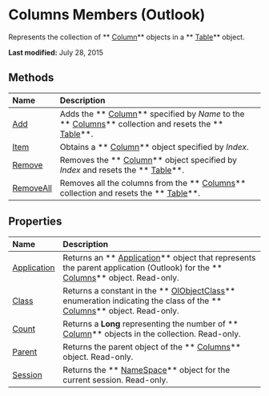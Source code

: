 
# Columns Members (Outlook)
Represents the collection of  ** [Column](b7eb6916-2d80-57c3-2077-47a2a4c73185.md)** objects in a ** [Table](0affaafd-93fe-227a-acee-e09a86cadc20.md)** object.

 **Last modified:** July 28, 2015


## Methods



|**Name**|**Description**|
|:-----|:-----|
| [Add](d438cfeb-629f-4234-6f4f-ffa086ef9a41.md)|Adds the  ** [Column](b7eb6916-2d80-57c3-2077-47a2a4c73185.md)** specified by _Name_ to the ** [Columns](628bf0cf-4ee8-5e5c-09d7-89d7adf256ca.md)** collection and resets the ** [Table](0affaafd-93fe-227a-acee-e09a86cadc20.md)**.|
| [Item](d9abb503-32ea-d98b-bc43-d818c8b72883.md)|Obtains a  ** [Column](b7eb6916-2d80-57c3-2077-47a2a4c73185.md)** object specified by _Index_. |
| [Remove](f567879c-f37a-2b65-b4a5-832b6f3acdf8.md)|Removes the  ** [Column](b7eb6916-2d80-57c3-2077-47a2a4c73185.md)** object specified by _Index_ and resets the ** [Table](0affaafd-93fe-227a-acee-e09a86cadc20.md)**.|
| [RemoveAll](e9923548-9c75-e5dd-0643-3c42cd112352.md)|Removes all the columns from the  ** [Columns](628bf0cf-4ee8-5e5c-09d7-89d7adf256ca.md)** collection and resets the ** [Table](0affaafd-93fe-227a-acee-e09a86cadc20.md)**.|

## Properties



|**Name**|**Description**|
|:-----|:-----|
| [Application](c793ab07-16d2-8ab3-f09c-9c8e2235adad.md)|Returns an  ** [Application](797003e7-ecd1-eccb-eaaf-32d6ddde8348.md)** object that represents the parent application (Outlook) for the ** [Columns](628bf0cf-4ee8-5e5c-09d7-89d7adf256ca.md)** object. Read-only.|
| [Class](bfd3cf90-dac2-dbfb-da61-0ab0b92c9082.md)|Returns a constant in the  ** [OlObjectClass](33d724b3-df3c-2a7f-a80f-93b66d96f588.md)** enumeration indicating the class of the ** [Columns](628bf0cf-4ee8-5e5c-09d7-89d7adf256ca.md)** object. Read-only.|
| [Count](5e39029a-7918-8e6e-3cda-6ebd976d87de.md)|Returns a  **Long** representing the number of ** [Column](b7eb6916-2d80-57c3-2077-47a2a4c73185.md)** objects in the collection. Read-only.|
| [Parent](7ddc66a0-77b0-9593-7463-54d74406cf7c.md)|Returns the parent object of the  ** [Columns](628bf0cf-4ee8-5e5c-09d7-89d7adf256ca.md)** object. Read-only.|
| [Session](999b39d6-ed92-021c-ed29-96227f91fce3.md)|Returns the  ** [NameSpace](f0dcaa19-07f5-5d42-a3bf-2e42b7885644.md)** object for the current session. Read-only.|
